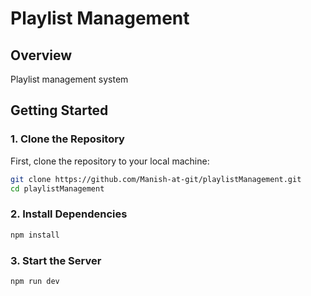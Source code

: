 # Playlist Management

## Overview

Playlist management system

## Getting Started

### 1. Clone the Repository

First, clone the repository to your local machine:

```bash
git clone https://github.com/Manish-at-git/playlistManagement.git
cd playlistManagement
```

### 2. Install Dependencies

```bash
npm install
```

### 3.  Start the Server

```bash
npm run dev
```


